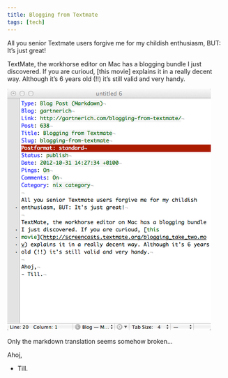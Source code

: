 ```yaml
---
title: Blogging from Textmate
tags: [tech]
---
```


All you senior Textmate users forgive me for my childish enthusiasm, BUT: It’s just great!

TextMate, the workhorse editor on Mac has a blogging bundle I just discovered. If you are curioud, [this movie] explains it in a really decent way. Although it’s 6 years old (!!) it’s still valid and very handy.

![alt text](/img/blogging_from_mate1.png "Blogging from Textmate")


Only the markdown translation seems somehow broken…

Ahoj,
- Till.